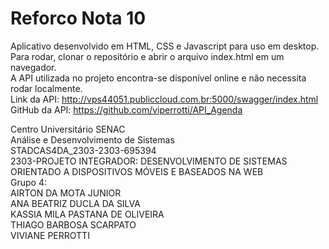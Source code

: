 # Reforco Nota 10

Aplicativo desenvolvido em HTML, CSS e Javascript para uso em desktop.</br>
Para rodar, clonar o repositório e abrir o arquivo index.html em um navegador.</br>
A API utilizada no projeto encontra-se disponível online e não necessita rodar localmente.</br>
Link da API: http://vps44051.publiccloud.com.br:5000/swagger/index.html </br>
GitHub da API: https://github.com/viperrotti/API_Agenda </br>


Centro Universitário SENAC </br>
Análise e Desenvolvimento de Sistemas </br>
STADCAS4DA_2303-2303-695394 </br>
2303-PROJETO INTEGRADOR: DESENVOLVIMENTO DE SISTEMAS ORIENTADO A DISPOSITIVOS MÓVEIS E BASEADOS NA WEB </br>
Grupo 4: </br>
AIRTON DA MOTA JUNIOR </br>
ANA BEATRIZ DUCLA DA SILVA</br>
KASSIA MILA PASTANA DE OLIVEIRA</br>
THIAGO BARBOSA SCARPATO</br>
VIVIANE PERROTTI</br>
